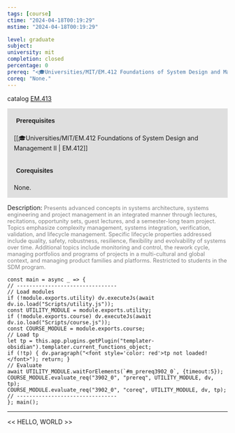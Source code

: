 ```yaml
---
tags: [course]
ctime: "2024-04-18T00:19:29"
mstime: "2024-04-18T00:19:29"

level: graduate
subject: 
university: mit
completion: closed
percentage: 0
prereq: "<🎓Universities/MIT/EM.412 Foundations of System Design and Management II>"
coreq: "None."
---
```


catalog [EM.413](http://student.mit.edu/catalog/mEMa.html#EM.413)

<span style="display: block; padding: 15px; background-color: rgb(100, 100, 100, 0.2);"><font id="m_prereq3902_0" style="display: block; font-family: Arial, sans-serif; font-weight: bold; padding: 5px">Prerequisites</font><br><span id="prereq3902_0">[[🎓Universities/MIT/EM.412 Foundations of System Design and Management II | EM.412]]</span></span>
<span style="display: block; padding: 15px; background-color: rgb(100, 100, 100, 0.2);"><font id="m_coreq3902_0" style="display: block; font-family: Arial, sans-serif; font-weight: bold; padding: 5px">Corequisites</font><br><span id="coreq3902_0">None.</span></span>

<font style="">Description:</font>
<font style="color: grey; font-size: 0.8rem;">Presents advanced concepts in systems architecture, systems engineering and project management in an integrated manner through lectures, recitations, opportunity sets, guest lectures, and a semester-long team project. Topics emphasize complexity management, systems integration, verification, validation, and lifecycle management. Specific lifecycle properties addressed include quality, safety, robustness, resilience, flexibility and evolvability of systems over time. Additional topics include monitoring and control, the rework cycle, managing portfolios and programs of projects in a multi-cultural and global context, and managing product families and platforms. Restricted to students in the SDM program.</font>

```dataviewjs
const main = async _ => {
// --------------------------------
// Load modules
if (!module.exports.utility) dv.executeJs(await dv.io.load("Scripts/utility.js"));
const UTILITY_MODULE = module.exports.utility;
if (!module.exports.course) dv.executeJs(await dv.io.load("Scripts/course.js"));
const COURSE_MODULE = module.exports.course;
// Load tp
let tp = this.app.plugins.getPlugin("templater-obsidian").templater.current_functions_object;
if (!tp) { dv.paragraph("<font style='color: red'>tp not loaded!</font>"); return; }
// Evaluate
await UTILITY_MODULE.waitForElements(`#m_prereq3902_0`, {timeout:5});
COURSE_MODULE.evaluate_req("3902_0", "prereq", UTILITY_MODULE, dv, tp);
COURSE_MODULE.evaluate_req("3902_0", "coreq", UTILITY_MODULE, dv, tp);
// --------------------------------
}; main();
```

---

<< HELLO, WORLD >>
